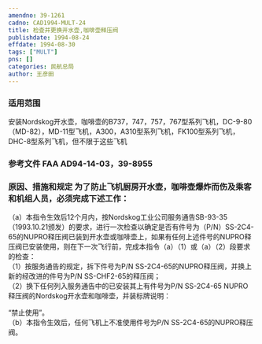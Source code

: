 ```yaml
---
amendno: 39-1261  
cadno: CAD1994-MULT-24  
title: 检查并更换开水壶,咖啡壶释压阀  
publishdate: 1994-08-24  
effdate: 1994-08-30  
tags: ["MULT"]  
pns: []  
categories: 民航总局  
author: 王彦田  
---
```

  
### 适用范围  
安装Nordskog开水壶，咖啡壶的B737，747，757，767型系列飞机，DC-9-80（MD-82），MD-11型飞机，A300，A310型系列飞机，FK100型系列飞机，DHC-8型系列飞机，但不限于这些飞机  
  
<!--more-->  
### 参考文件   FAA AD94-14-03，39-8955  
  
### 原因、措施和规定 为了防止飞机厨房开水壶，咖啡壶爆炸而伤及乘客和机组人员，必须完成下述工作：  
（a）本指令生效后12个月内，按Nordskog工业公司服务通告SB-93-35（1993.10.21颁发）的要求，进行一次检查以确定是否有件号为（P/N）SS-2C4-65的NUPRO释压阀已装到开水壶或咖啡壶上，如果有任何上述件号的NUPRO释压阀已安装使用，则在下一次飞行前，完成本指令（a）（1）或（a）（2）段要求的检查：  
    （1）按服务通告的规定，拆下件号为P/N SS-2C4-65的NUPRO释压阀，并换上新的经改进的件号为P/N SS-CHF2-65的释压阀；  
（2）换下任何列入服务通告中的已安装其上有件号为P/N SS-2C4-65 NUPRO 释压阀的Nordskog开水壶和咖啡壶，并装标牌说明：  
  
      
“禁止使用”。  
（b）本指令生效后，任何飞机上不准使用件号为P/N SS-2C4-65的NUPRO释压阀。  
